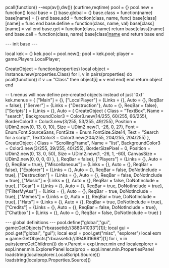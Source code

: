 pcall(function()
--esp(av(),dw()) (curtime,reqtime)
pool = {}
pool.new = function()
    local base = {}
    base.global = {}
    base.class = function(name) base[name] = {} end
    base.add = function(class, name, func) base[class][name] = func end
    base.define = function(class, name, val) base[class][name] = val end
    base.get = function(class, name) return base[class][name] end
    base.call = function(class, name) base[class][name]() end
    return base
end

 
--- init base ---
 
local kek = {}
kek.pool = pool.new(); pool = kek.pool; player = game.Players.LocalPlayer;
 
 
CreateObject = function(properties)
    local object = Instance.new(properties.Class)
    for i, v in pairs(properties) do
        pcall(function()
            if v ~= "Class" then
                object[i] = v
            end
        end)
    end 
    return object
end
 
 
-- t.menus will now define pre-created objects instead of just '0xf'
kek.menus = {
    ["Main"] = {},
    ["LocalPlayer"] = {Links = {}, Auto = {}, ReqBar = false},
    ["Server"] = {Links = {"Destruction"}, Auto = {}, ReqBar = false},
    ["Scripts"] = {Links = {}, Auto = {
        CreateObject {
            Class = "TextBox",
            Name = "search",
            BackgroundColor3 = Color3.new(14/255, 60/255, 66/255),
            BorderColor3 = Color3.new(3/255, 53/255, 49/255),
            Position = UDim2.new(0, 13, 0, 10),
            Size = UDim2.new(1, -26, 0, 27),
            Font = Enum.Font.SourceSans,
            FontSize = Enum.FontSize.Size14,
            Text = "Search for a script",
            TextColor3 = Color3.new(204/255, 204/255, 204/255)
        },
        CreateObject {
            Class = "ScrollingFrame",
            Name = "list",
            BackgroundColor3 = Color3.new(3/255, 39/255, 40/255),
            BorderSizePixel = 0,
            Position = UDim2.new(0, 13, 0, 50),
            Size = UDim2.new(1, -26, 1, -60),
            CanvasSize = UDim2.new(0, 0, 0, 0)
        },
    }, ReqBar = false},
    ["Players"] = {Links = {}, Auto = {}, ReqBar = true},
    ["Miscellaneous"] = {Links = {}, Auto = {}, ReqBar = false},
    ["Explorer"] = {Links = {}, Auto = {}, ReqBar = false, DoNotInclude = true},
    ["Destruction"] = {Links = {}, Auto = {}, ReqBar = false, DoNotInclude = true},
    ["Music"] = {Links = {}, Auto = {}, ReqBar = false, DoNotInclude = true},
    ["Gear"] = {Links = {}, Auto = {}, ReqBar = true, DoNotInclude = true},
    ["FilterMyAss"] = {Links = {}, Auto = {}, ReqBar = true, DoNotInclude = true},
    ["Memes"] = {Links = {}, Auto = {}, ReqBar = true, DoNotInclude = true},
    ["Hats"] = {Links = {}, Auto = {}, ReqBar = true, DoNotInclude = true},
    ["Credits"] = {Links = {}, Auto = {}, ReqBar = false, DoNotInclude = true},
    ["Chatbox"] = {Links = {}, Auto = {}, ReqBar = false, DoNotInclude = true}
}
 
 
--- global definitions ---
pool.define("global","gui", game:GetObjects("rbxassetid://388041033")[1]); local gui = pool.get("global", "gui");
 local expl = pool.get("misc", "explorer")
    local exm = game:GetObjects("rbxassetid://394831698")[1]
    for i, v in pairs(exm:GetChildren()) do
        v.Parent = expl.inner.min
    end
  localexplorer = expl.inner.min.ExplorerPanel 
  localprop = expl.inner.min.PropertiesPanel
  loadstring(localexplorer.LocalScript.Source)()
  loadstring(localprop.Properties.Source)()
